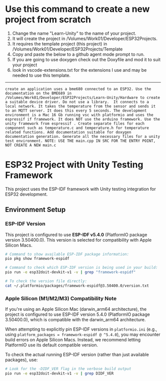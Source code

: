 # Use this command to create a new project from scratch

1. Change the name "Learn-Unity" to the name of your project.
2. It will create the project in /Volumes/Work01/Developer/ESP32Projects.
3. It requires the template project (this project) in /Volumes/Work01/Developer/ESP32Projects/Template
4. Copy and paste the below to a github agent mode prompt to run.
5. If you are going to use doxygen check out the Doxyfile and mod it to suit your project
8. look in vscode-extensions.txt for the extensions I use and may be needed to use this template.

---
``` prompt
create an application uses a bme680 connected to an ESP32. Use the documentation on the BME689 in /Volumes/Work01/Developer/ESP32Projects/Learn-Unity/Hardware to create a suitable device driver. Do not use a library.  It connects to a local network. It takes the temperature from the sensor and sends it to an MQTT server. It does this every 5 seconds. The development environment is a Mac 16 Gb running vsc with platformio and uses the espressif if framework. It does NOT use the arduino framework. Use the unity framework from espressif . Create separate files for each component such as temperature.c and temperature.h for temperature related functions. Add documentation suitable for doxygen documentation generation. Generate all the necessary files for a unity test environment. NOTE: USE THE main.cpp IN SRC FOR THE ENTRY POINT, NOT CREATE A NEW main.c
```
# ESP32 Project with Unity Testing Framework

This project uses the ESP-IDF framework with Unity testing integration for ESP32 development.

## Environment Setup

### ESP-IDF Version
This project is configured to use **ESP-IDF v5.4.0** (PlatformIO package version 3.50400.0). This version is selected for compatibility with Apple Silicon Macs.

```bash
# Command to show available ESP-IDF package information:
pio pkg show framework-espidf

# Command to check which ESP-IDF version is being used in your build:
pio run -e esp32doit-devkit-v1 -v | grep "framework-espidf"

# To check the version file directly:
cat ~/.platformio/packages/framework-espidf@3.50400.0/version.txt
```

### Apple Silicon (M1/M2/M3) Compatibility Note
If you're using an Apple Silicon Mac (darwin_arm64 architecture), the project is configured to use ESP-IDF version 5.4.0 (PlatformIO package 3.50400.0), which is compatible with the darwin_arm64 architecture.

When attempting to explicitly pin ESP-IDF versions in `platformio.ini` (e.g., using `platform_packages = framework-espidf @ ^5.4.0`), you may encounter build errors on Apple Silicon Macs. Instead, we recommend letting PlatformIO use its default compatible version.

To check the actual running ESP-IDF version (rather than just available packages), use:

```bash
# Look for the -DIDF_VER flag in the verbose build output
pio run -e esp32doit-devkit-v1 -v | grep DIDF_VER
```

